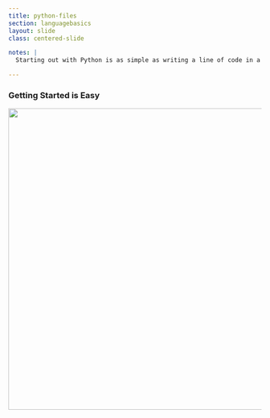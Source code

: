 ```yaml
---
title: python-files
section: languagebasics
layout: slide
class: centered-slide

notes: |
  Starting out with Python is as simple as writing a line of code in a text file, saving it with a .py extension, and then running that file in Python.

---
```


### Getting Started is Easy

<img src="/Building-with-Python/slideshow/images/python-files.svg" width="600">

